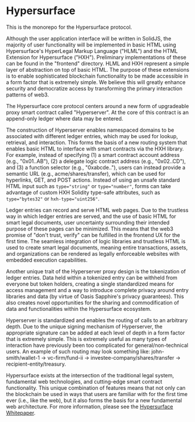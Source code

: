 # Hypersurface

This is the monorepo for the Hypersurface protocol.

Although the user application interface will be written in SolidJS, the majority of user functionality will be implemented in basic HTML using Hypersurface's HyperLegal Markup Language ("HLML") and the HTML Extension for Hypersurface ("HXH"). Preliminary implementations of these can be found in the "frontend" directory. HLML and HXH represent a simple layer of abstraction on top of basic HTML. The purpose of these extensions is to enable sophisticated blockchain functionality to be made accessible in a form factor that is extremely simple. We believe this will greatly enhance security and democratize access by transforming the primary interaction patterns of web3.

The Hypersurface core protocol centers around a new form of upgradeable proxy smart contract called "Hyperserver". At the core of this contract is an append-only ledger where data may be entered.

The construction of Hyperserver enables namespaced domains to be associated with different ledger entries, which may be used for lookup, retrieval, and interaction. This forms the basis of a new routing system that enables basic HTML to interface with smart contracts via the HXH library. For example, instead of specifying (1) a smart contract account address (e.g., "0x01..AB"), (2) a delegate logic contract address (e.g., "0x02..CD"), and (3) a function selector (e.g., "0xabcde.."), users can instead provide a semantic URL (e.g., acme/shares/transfer), which can be used for hyperlinks, GET, and POST actions. Instead of using an unsafe standard HTML input such as `type="string"` or `type="number"`, forms can take advantage of custom HXH Solidity type-safe attributes, such as `type="bytes32"` or `hxh-type="uint256"`.

Ledger entries can record and serve HTML web pages. Due to the trustless way in which ledger entries are served, and the use of basic HTML for smart legal documents, user uncertainty surrounding their intended purpose of these pages can be minimized. This means that the web3 promise of "don't trust, verify" can be fulfilled in the frontend UX for the first time. The seamless integration of logic libraries and trustless HTML is used to create smart legal documents, meaning entire transactions, assets, and organizations can be rendered as legally enforceable websites with embedded execution capabilities.

Another unique trait of the Hyperserver proxy design is the tokenization of ledger entries. Data held within a tokenized entry can be withheld from everyone but token holders, creating a single standardized means for access management and a way to introduce complete privacy around entry libraries and data (by virtue of Oasis Sapphire's privacy guarantees). This also creates novel opportunities for the sharing and commodification of data and functionalities within the Hypersurface ecosystem.

Hyperserver is standardized and enables the routing of calls to an arbitrary depth. Due to the unique signing mechanism of Hyperserver, the appropriate signature can be added at each level of depth in a form factor that is extremely simple. This is extremely useful as many types of interaction have previously been too complicated for general/non-technical users. An example of such routing may look something like: john-smith/wallet-1 -> vc-firm/fund-ii -> investee-company/shares/transfer -> recipient-entity/treasury.

Hypersurface exists at the intersection of the traditional legal system, fundamental web technologies, and cutting-edge smart contract functionality. This unique combination of features means that not only can the blockchain be used in ways that users are familiar with for the first time ever (i.e., like the web), but it also forms the basis for a new fundamental web architecture. For more information, please see the [Hypersurface Whitepaper](https://github.com/hypersurface-protocol/whitepaper).
